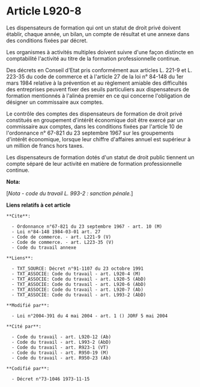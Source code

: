 # Article L920-8

Les dispensateurs de formation qui ont un statut de droit privé doivent établir, chaque année, un bilan, un compte de
résultat et une annexe dans des conditions fixées par décret.

Les organismes à activités multiples doivent suivre d'une façon distincte en comptabilité l'activité au titre de la formation
professionnelle continue.

Des décrets en Conseil d'Etat pris conformément aux articles L. 221-9 et L. 223-35 du code de commerce et à l'article 27 de
la loi n° 84-148 du 1er mars 1984 relative à la prévention et au règlement amiable des difficultés des entreprises peuvent
fixer des seuils particuliers aux dispensateurs de formation mentionnés à l'alinéa premier en ce qui concerne l'obligation de
désigner un commissaire aux comptes.

Le contrôle des comptes des dispensateurs de formation de droit privé constitués en groupement d'intérêt économique doit être
exercé par un commissaire aux comptes, dans les conditions fixées par l'article 10 de l'ordonnance n° 67-821 du 23 septembre
1967 sur les groupements d'intérêt économique, lorsque leur chiffre d'affaires annuel est supérieur à un million de francs
hors taxes.

Les dispensateurs de formation dotés d'un statut de droit public tiennent un compte séparé de leur activité en matière de
formation professionnelle continue.

**Nota:**

[*Nota - code du travail L. 993-2 : sanction pénale.*]

**Liens relatifs à cet article**

	**Cite**:

	  - Ordonnance n°67-821 du 23 septembre 1967 - art. 10 (M)
	  - Loi n°84-148 1984-03-01 art. 27
	  - Code de commerce. - art. L221-9 (V)
	  - Code de commerce. - art. L223-35 (V)
	  - Code du travail annexe

	**Liens**:

	  - TXT_SOURCE: Décret n°91-1107 du 23 octobre 1991
	  - TXT_ASSOCIE: Code du travail - art. L920-4 (M)
	  - TXT_ASSOCIE: Code du travail - art. L920-5 (AbD)
	  - TXT_ASSOCIE: Code du travail - art. L920-6 (AbD)
	  - TXT_ASSOCIE: Code du travail - art. L920-7 (Ab)
	  - TXT_ASSOCIE: Code du travail - art. L993-2 (AbD)

	**Modifié par**:

	  - Loi n°2004-391 du 4 mai 2004 - art. 1 () JORF 5 mai 2004

	**Cité par**:

	  - Code du travail - art. L920-12 (Ab)
	  - Code du travail - art. L993-2 (AbD)
	  - Code du travail - art. R923-1 (VT)
	  - Code du travail - art. R950-19 (M)
	  - Code du travail - art. R950-23 (Ab)

	**Codifié par**:

	  - Décret n°73-1046 1973-11-15
